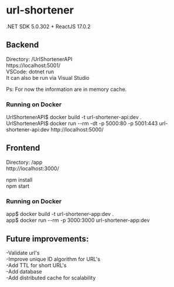 # url-shortener
.NET SDK 5.0.302 + ReactJS 17.0.2


## Backend
Directory: /UrlShortenerAPI \
https://localhost:5001/ \
VSCode: dotnet run \
It can also be run via Visual Studio

Ps: For now the information are in memory cache.

### Running on Docker
UrlShortenerAPI$ docker build -t url-shortener-api:dev . \
UrlShortenerAPI$ docker run --rm -dt -p 5000:80 -p 5001:443 url-shortener-api:dev
http://localhost:5000/


## Frontend
Directory: /app \
http://localhost:3000/

npm install \
npm start


### Running on Docker
app$ docker build -t url-shortener-app:dev . \
app$ docker run --rm -p 3000:3000 url-shortener-app:dev


## Future improvements:
-Validate url's \
-Improve unique ID algorithm for URL's \
-Add TTL for short URL's \
-Add database \
-Add distributed cache for scalability
